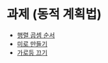 
# 과제 (동적 계획법)
* [행렬 곱셈 순서](https://github.com/kunwoo3121/Matrix-Multiplication-Sequence)
* [미로 만들기](https://github.com/kunwoo3121/Make-a-Maze)
* [가로등 끄기](https://github.com/kunwoo3121/Turn-Off-The-Streetlights)
